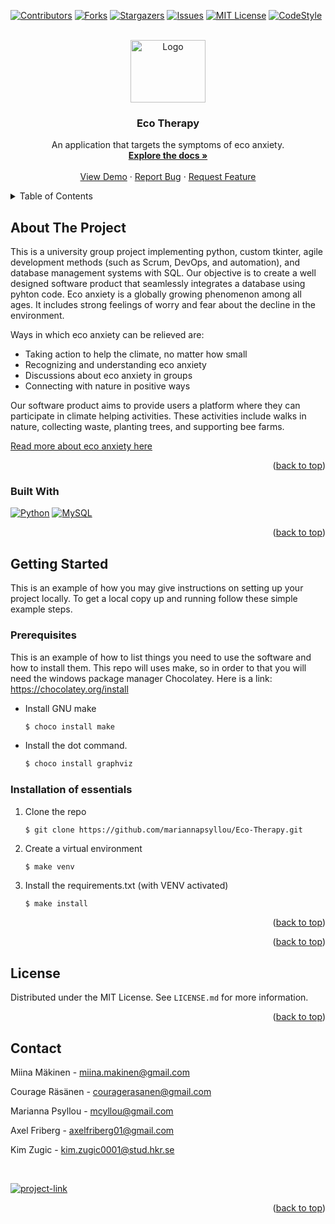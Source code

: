 <!-- Improved compatibility of back to top link: See: https://github.com/othneildrew/Best-README-Template/pull/73 -->
<a name="readme-top"></a>



<!-- PROJECT SHIELDS -->

[![Contributors][contributors-shield]][contributors-url]
[![Forks][forks-shield]][forks-url]
[![Stargazers][stars-shield]][stars-url]
[![Issues][issues-shield]][issues-url]
[![MIT License][license-shield]][license-url]
[![CodeStyle][codestyle-shield]][codestyle-url]




<!-- PROJECT LOGO -->
<br />
<div align="center">
  <a href="https://github.com/mariannapsyllou/Eco-Therapy">
    <img src="https://www.gardeningknowhow.com/wp-content/uploads/2017/07/hardwood-tree.jpg" alt="Logo" width="120" height="100">
  </a>

<h3 align="center">Eco Therapy</h3>

  <p align="center">
    An application that targets the symptoms of eco anxiety. 
    <br />
    <a href="https://github.com/mariannapsyllou/Eco-Therapy"><strong>Explore the docs »</strong></a>
    <br />
    <br />
    <a href="https://github.com/mariannapsyllou/Eco-Therapy">View Demo</a>
    ·
    <a href="https://github.com/mariannapsyllou/Eco-Therapy/issues">Report Bug</a>
    ·
    <a href="https://github.com/mariannapsyllou/Eco-Therapy/pulls">Request Feature</a>
  </p>
</div>



<!-- TABLE OF CONTENTS -->
<details>
  <summary>Table of Contents</summary>
  <ol>
    <li>
      <a href="#about-the-project">About The Project</a>
      <ul>
        <li><a href="#built-with">Built With</a></li>
      </ul>
    </li>
    <li>
      <a href="#getting-started">Getting Started</a>
      <ul>
        <li><a href="#prerequisites">Prerequisites</a></li>
        <li><a href="#installation">Installation</a></li>
      </ul>
    </li>
    <li><a href="#usage">Usage</a></li>
    <li><a href="#license">License</a></li>
    <li><a href="#contact">Contact</a></li>
  </ol>
</details>



<!-- ABOUT THE PROJECT -->
## About The Project
This is a university group project implementing python, custom tkinter, agile development methods (such as Scrum, DevOps, and automation), and database management systems with SQL. Our objective is to create a well designed software product that seamlessly integrates a database using pyhton code. 
Eco anxiety is a globally growing phenomenon among all ages. It includes strong feelings of worry and fear about the decline in the environment.

Ways in which eco anxiety can be relieved are:
* Taking action to help the climate, no matter how small
* Recognizing and understanding eco anxiety
* Discussions about eco anxiety in groups
* Connecting with nature in positive ways

Our software product aims to provide users a platform where they can participate in climate helping activities. These activities include walks in nature, collecting waste, planting trees, and supporting bee farms.

<a href="https://www.apa.org/monitor/2021/03/ce-climate-change">Read more about eco anxiety here</a>

<p align="right">(<a href="#readme-top">back to top</a>)</p>


### Built With

[![Python][Python-img]][Python-url]
[![MySQL][sql-img]][sql-url]

<p align="right">(<a href="#readme-top">back to top</a>)</p>



<!-- GETTING STARTED -->
## Getting Started

This is an example of how you may give instructions on setting up your project locally.
To get a local copy up and running follow these simple example steps.


### Prerequisites

This is an example of how to list things you need to use the software and how to install them.
This repo will uses make, so in order to that you will need the windows package manager Chocolatey.
Here is a link: https://chocolatey.org/install

* Install GNU make
  ```sh
  $ choco install make
  ```
* Install the dot command.
  ```sh
  $ choco install graphviz
  ```
### Installation of essentials 

1. Clone the repo
   ```sh
   $ git clone https://github.com/mariannapsyllou/Eco-Therapy.git
   ```
2. Create a virtual environment
   ```
   $ make venv
   ```
3. Install the requirements.txt (with VENV activated) 
   ```
   $ make install
   ```
<p align="right">(<a href="#readme-top">back to top</a>)</p>




<p align="right">(<a href="#readme-top">back to top</a>)</p>



<!-- LICENSE -->
## License

Distributed under the MIT License. See `LICENSE.md` for more information.

<p align="right">(<a href="#readme-top">back to top</a>)</p>



<!-- CONTACT -->
## Contact

Miina Mäkinen - miina.makinen@gmail.com 

Courage Räsänen - couragerasanen@gmail.com

Marianna Psyllou - mcyllou@gmail.com

Axel Friberg - axelfriberg01@gmail.com

Kim Zugic - kim.zugic0001@stud.hkr.se

<br />

[![project-link][project-link-img]][project-link-url]

<p align="right">(<a href="#readme-top">back to top</a>)</p>



<!-- MARKDOWN LINKS & IMAGES -->
<!-- https://www.markdownguide.org/basic-syntax/#reference-style-links -->
[contributors-shield]: https://img.shields.io/github/contributors/mariannapsyllou/Eco-Therapy.svg?style=for-the-badge
[contributors-url]: https://github.com/mariannapsyllou/Eco-Therapy/graphs/contributors
[forks-shield]: https://img.shields.io/github/forks/mariannapsyllou/Eco-Therapy.svg?style=for-the-badge
[forks-url]: https://github.com/mariannapsyllou/Eco-Therapy/network/members
[stars-shield]: https://img.shields.io/github/stars/mariannapsyllou/Eco-Therapy.svg?style=for-the-badge
[stars-url]: https://github.com/mariannapsyllou/Eco-Therapy/stargazers
[issues-shield]: https://img.shields.io/github/issues/mariannapsyllou/Eco-Therapy.svg?style=for-the-badge
[issues-url]: https://github.com/mariannapsyllou/Eco-Therapy/issues
[license-shield]: https://img.shields.io/github/license/mariannapsyllou/Eco-Therapy.svg?style=for-the-badge
[license-url]: https://github.com/mariannapsyllou/Eco-Therapy/blob/main/LICENSE.md
[product-screenshot]: images/screenshot.png
[Python-img]: https://img.shields.io/badge/Python-FFD43B?style=for-the-badge&logo=python&logoColor=blue
[Python-url]: https://www.python.org/
[sql-img]: https://img.shields.io/badge/MySQL-005C84?style=for-the-badge&logo=mysql&logoColor=white
[sql-url]: https://www.mysql.com/
[codestyle-shield]: https://img.shields.io/badge/code%20style-black-000000.svg?style=for-the-badge
[codestyle-url]: https://github.com/psf/black
[project-link-url]: https://github.com/mariannapsyllou/Eco-Therpay
[project-link-img]: https://img.shields.io/badge/Project%20Link-War%20Card%20Game-05A081.svg?style=for-the-badge&logo
